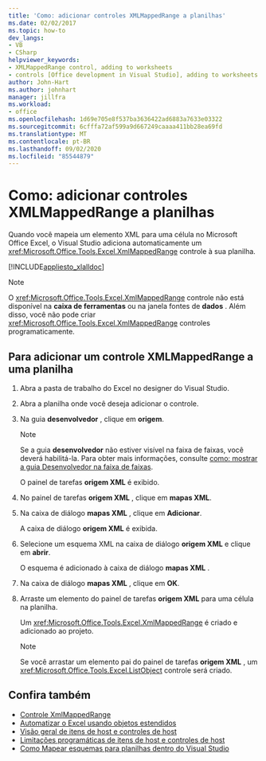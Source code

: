```yaml
---
title: 'Como: adicionar controles XMLMappedRange a planilhas'
ms.date: 02/02/2017
ms.topic: how-to
dev_langs:
- VB
- CSharp
helpviewer_keywords:
- XMLMappedRange control, adding to worksheets
- controls [Office development in Visual Studio], adding to worksheets
author: John-Hart
ms.author: johnhart
manager: jillfra
ms.workload:
- office
ms.openlocfilehash: 1d69e705e8f537ba3636422ad6883a7633e03322
ms.sourcegitcommit: 6cfffa72af599a9d667249caaaa411bb28ea69fd
ms.translationtype: MT
ms.contentlocale: pt-BR
ms.lasthandoff: 09/02/2020
ms.locfileid: "85544879"
---
```

# <a name="how-to-add-xmlmappedrange-controls-to-worksheets"></a>Como: adicionar controles XMLMappedRange a planilhas
  Quando você mapeia um elemento XML para uma célula no Microsoft Office Excel, o Visual Studio adiciona automaticamente um <xref:Microsoft.Office.Tools.Excel.XmlMappedRange> controle à sua planilha.

 [!INCLUDE[appliesto_xlalldoc](../vsto/includes/appliesto-xlalldoc-md.md)]

> [!NOTE]
> O <xref:Microsoft.Office.Tools.Excel.XmlMappedRange> controle não está disponível na **caixa de ferramentas** ou na janela fontes de **dados** . Além disso, você não pode criar <xref:Microsoft.Office.Tools.Excel.XmlMappedRange> controles programaticamente.

## <a name="to-add-an-xmlmappedrange-control-to-a-worksheet"></a>Para adicionar um controle XMLMappedRange a uma planilha

1. Abra a pasta de trabalho do Excel no designer do Visual Studio.

2. Abra a planilha onde você deseja adicionar o controle.

3. Na guia **desenvolvedor** , clique em **origem**.

    > [!NOTE]
    > Se a guia **desenvolvedor** não estiver visível na faixa de faixas, você deverá habilitá-la. Para obter mais informações, consulte [como: mostrar a guia Desenvolvedor na faixa de faixas](../vsto/how-to-show-the-developer-tab-on-the-ribbon.md).

     O painel de tarefas **origem XML** é exibido.

4. No painel de tarefas **origem XML** , clique em **mapas XML**.

5. Na caixa de diálogo **mapas XML** , clique em **Adicionar**.

     A caixa de diálogo **origem XML** é exibida.

6. Selecione um esquema XML na caixa de diálogo **origem XML** e clique em **abrir**.

     O esquema é adicionado à caixa de diálogo **mapas XML** .

7. Na caixa de diálogo **mapas XML** , clique em **OK**.

8. Arraste um elemento do painel de tarefas **origem XML** para uma célula na planilha.

     Um <xref:Microsoft.Office.Tools.Excel.XmlMappedRange> é criado e adicionado ao projeto.

    > [!NOTE]
    > Se você arrastar um elemento pai do painel de tarefas **origem XML** , um <xref:Microsoft.Office.Tools.Excel.ListObject> controle será criado.

## <a name="see-also"></a>Confira também
- [Controle XmlMappedRange](../vsto/xmlmappedrange-control.md)
- [Automatizar o Excel usando objetos estendidos](../vsto/automating-excel-by-using-extended-objects.md)
- [Visão geral de itens de host e controles de host](../vsto/host-items-and-host-controls-overview.md)
- [Limitações programáticas de itens de host e controles de host](../vsto/programmatic-limitations-of-host-items-and-host-controls.md)
- [Como Mapear esquemas para planilhas dentro do Visual Studio](../vsto/how-to-map-schemas-to-worksheets-inside-visual-studio.md)
